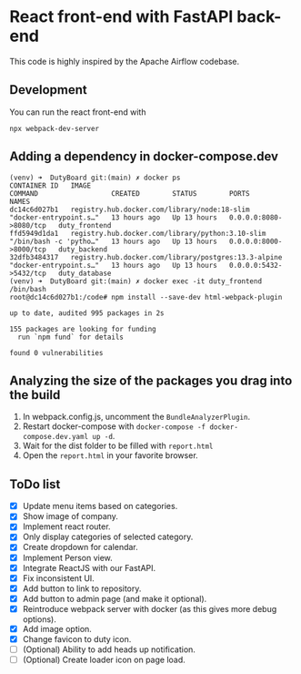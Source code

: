 # React front-end with FastAPI back-end

This code is highly inspired by the Apache Airflow codebase.

## Development

You can run the react front-end with

```shell
npx webpack-dev-server
```

## Adding a dependency in docker-compose.dev

```shell
(venv) ➜  DutyBoard git:(main) ✗ docker ps
CONTAINER ID   IMAGE                                                  COMMAND                  CREATED        STATUS        PORTS                    NAMES
dc14c6d027b1   registry.hub.docker.com/library/node:18-slim           "docker-entrypoint.s…"   13 hours ago   Up 13 hours   0.0.0.0:8080->8080/tcp   duty_frontend
ffd5949d1da1   registry.hub.docker.com/library/python:3.10-slim       "/bin/bash -c 'pytho…"   13 hours ago   Up 13 hours   0.0.0.0:8000->8000/tcp   duty_backend
32dfb3484317   registry.hub.docker.com/library/postgres:13.3-alpine   "docker-entrypoint.s…"   13 hours ago   Up 13 hours   0.0.0.0:5432->5432/tcp   duty_database
(venv) ➜  DutyBoard git:(main) ✗ docker exec -it duty_frontend /bin/bash
root@dc14c6d027b1:/code# npm install --save-dev html-webpack-plugin

up to date, audited 995 packages in 2s

155 packages are looking for funding
  run `npm fund` for details

found 0 vulnerabilities
```

## Analyzing the size of the packages you drag into the build

1. In webpack.config.js, uncomment the `BundleAnalyzerPlugin`.
2. Restart docker-compose with `docker-compose -f docker-compose.dev.yaml up -d`.
3. Wait for the dist folder to be filled with `report.html`
4. Open the `report.html` in your favorite browser.

## ToDo list

- [x] Update menu items based on categories.
- [x] Show image of company.
- [x] Implement react router.
- [x] Only display categories of selected category.
- [x] Create dropdown for calendar.
- [x] Implement Person view.
- [x] Integrate ReactJS with our FastAPI.
- [x] Fix inconsistent UI.
- [x] Add button to link to repository.
- [x] Add button to admin page (and make it optional).
- [x] Reintroduce webpack server with docker (as this gives more debug options).
- [x] Add image option.
- [x] Change favicon to duty icon.
- [ ] (Optional) Ability to add heads up notification.
- [ ] (Optional) Create loader icon on page load.
